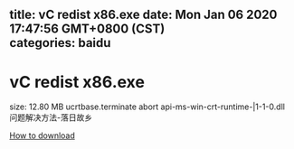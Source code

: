 
title: vC redist x86.exe
date: Mon Jan 06 2020 17:47:56 GMT+0800 (CST)    
categories: baidu
---

# vC redist x86.exe
size: 12.80 MB
 ucrtbase.terminate abort api-ms-win-crt-runtime-|1-1-0.dll 问题解决方法-落日故乡
 

[How to download](https://bpcam.bemobtrk.com/go/2ceec3aa-1ca2-46d6-b9ff-aaa5c184517c?jno=1228)